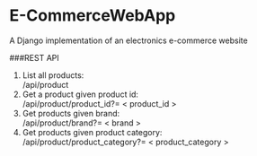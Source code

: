 # E-CommerceWebApp
A Django implementation of an electronics e-commerce website


###REST API
 1. List all products: <br /> /api/product <br />
 2. Get a product given product id: <br /> /api/product/product_id?= &lt; product_id &gt; <br />
 3. Get products given brand: <br /> /api/product/brand?= &lt; brand &gt; <br />
 4. Get products given product category: <br /> /api/product/product_category?= &lt; product_category &gt; <br />
